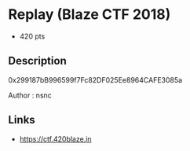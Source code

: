 # Replay (Blaze CTF 2018)
* 420 pts

## Description
>>>
0x299187bB996599f7Fc82DF025Ee8964CAFE3085a

Author : nsnc
>>>

## Links
* https://ctf.420blaze.in
